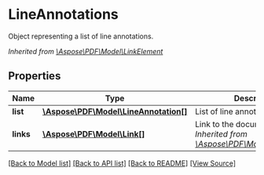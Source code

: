 ﻿# LineAnnotations
Object representing a list of line annotations.

*Inherited from [\Aspose\PDF\Model\LinkElement](LinkElement.md)*
## Properties
Name | Type | Description | Notes
------------ | ------------- | ------------- | -------------
**list** | [**\Aspose\PDF\Model\LineAnnotation[]**](LineAnnotation.md) | List of line annotations. | [optional]
**links** | [**\Aspose\PDF\Model\Link[]**](Link.md) | Link to the document.<br />*Inherited from [\Aspose\PDF\Model\LinkElement](LinkElement.md)* | [optional]

[[Back to Model list]](../README.md#documentation-for-models) [[Back to API list]](../README.md#documentation-for-api-endpoints) [[Back to README]](../README.md) [[View Source]](../src/Aspose/PDF/Model/LineAnnotations.php)

